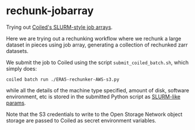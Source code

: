 # rechunk-jobarray

Trying out [Coiled's SLURM-style job arrays](https://docs.coiled.io/blog/slurm-job-arrays.html).

Here we are trying out a rechunking workflow where we rechunk a large dataset in pieces using job array, generating a collection of rechunked zarr datasets.   

We submit the job to Coiled using the script `submit_coiled_batch.sh`, which simply does:
```
coiled batch run ./ERA5-rechunker-AWS-s3.py
```
while all the details of the machine type specified, amount of disk, software environment, etc is stored in the submitted Python script as [SLURM-like params](https://github.com/OpenScienceComputing/rechunk-jobarray/blob/main/ERA5-rechunker-AWS-s3.py#L4-L12). 

Note that the S3 credentials to write to the Open Storage Network object storage are passed to Coiled as secret environment variables. 


